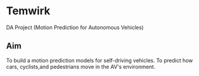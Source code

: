 # Temwirk
DA Project (Motion Prediction for Autonomous Vehicles)

## Aim
To build a motion prediction models for self-driving vehicles. To predict how cars, cyclists,and pedestrians move in the AV's environment.
